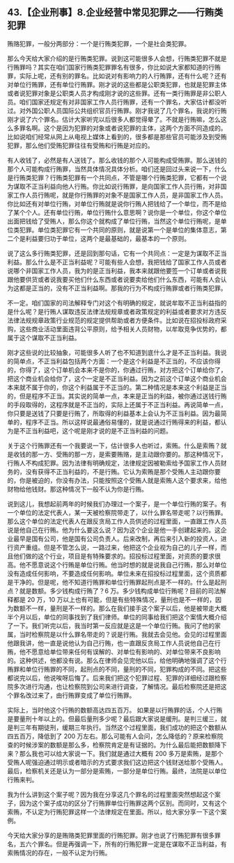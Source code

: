 ## 43.【企业刑事】8.企业经营中常见犯罪之——行贿类犯罪
贿赂犯罪，一般分两部分：一个是行贿类犯罪，一个是社会类犯罪。


那么今天给大家介绍的是行贿类犯罪。说到这可能很多人会想，行贿类犯罪不就是行贿罪吗？其实在咱们国家行贿类犯罪罪名有很多，你比如说大家都知道的行贿罪，实际上呢，还有别的罪名。比如说对有影响力的人行贿罪，还有什么呢？还有对单位行贿罪，还有单位行贿罪。刚才说的这些都是公职类犯罪，也就是犯罪主体或者说犯罪对象是公职类人员才构成刚才说的这些罪。还有一类行贿罪是非公职人员。咱们国家还规定有对非国家工作人员行贿罪，还有一个罪名，大家估计都没听过。对外国公职人员国际公共组织官员行贿罪。刚才我说了几个罪名，我说的行贿刚才说了六个罪名。估计大家听完以后很多人都觉得晕了。不就是行贿嘛，怎么这么多罪名啊。这个是因为犯罪的对象或者说犯罪的主体，这两个方面不同造成的。比如说咱们经常从网上从电视上媒体上看到的，很多都是那些官员可能涉及到受贿犯罪，那么他们受贿犯罪往往有受贿和行贿是对应的。


有人收钱了，必然是有人送钱了。那么收钱的那个人可能构成受贿罪。那么送钱的那个人可能构成行贿罪，当然具体情况具体分析。咱们还是回过头来说一下，什么是行贿类犯罪？行贿类犯罪有一个共同点，不管是哪个行贿类犯罪，它都有一个说为谋取不正当利益向他人行贿。你比如说行贿罪，是向国家工作人员行贿，对非国家工作人员行贿呢，就是你行贿罪的对象不是国家工作人员，是非国家工作人员。你比如还有对单位行贿，对单位行贿就是说你行贿人把钱给了一个单位，而不是给了某个个人。还有单位行贿，单位行贿什么意思啊？说你是一个单位，你这个单位出面把钱给了受贿人，那么你这个就构成了单位行贿，当然这个单位行贿呢，是单位类犯罪。单位类犯罪它有一个共同的原则，就是说第一个是单位的集体意志，第二个是利益要归功于单位，这两个是最基础的，最基本的一个原则。


说了这么多行贿类犯罪，还是回到那句话，它有一个共同点：一定是为谋取不正当利益。那么什么是不正当利益呢？可能有些人会想，我把钱给了国家工作人员或者说哪个非国家工作人员，我为的是正当利益，我本来就跟他要签一个订单或者说我跟他要供货或者说我要买他们什么东西或者说要卖给他们什么东西，可能有人会认为这都是正当的，没有不正当利益啊。那我的行为不构成行贿罪或者行贿类犯罪。


不一定。咱们国家的司法解释专门对这个有明确的规定，就说牟取不正当利益指的是什么呢？是行贿人谋取违反法律法规规章或者政策规定的利益或者要求对方违反法律法规规章政策行业规范的规定提供帮助或者方便条件。比如说在招投标政府采购，这些商业活动里面违背公平原则，给予相关人员财物，以牟取竞争优势的，都属于这个谋取不正当利益。


刚才这些说的比较抽象，可能很多人听了也不知道到底什么才是不正当利益。我说的简单点，不正当利益包括两个方面：一个是这个利益是不正当的，不应该你得的，你得了，这个订单机会本来不是你的，你通过行贿，对方把这个订单给你了，把这个商业机会给你了，这个一定是不正当利益。因为之前这个订单这个商业机会本来就不属于你的，你这个利益属于不正当的。第二种情况是本来这个利益是正当的，但是程序不正当。其实说的简单一点，本来是正当的利益，被你通过送钱行贿的手段取得的，这程序就是不正当的，实际上还属于不正当利益。再说简单一点，你只要是送钱了只要是行贿了，所取得的利益基本上会认为不正当利益。因为最简单的，程序不正当。所以这样说最通俗易懂的，就是说通过行贿得来的利益，都认为是不正当利益吧，这个呢是刚才说的是不正当利益的问题。


关于这个行贿罪还有一个我要说一下，估计很多人也听过，索贿。什么是索贿？就是收钱的那一方、受贿的那一方，是索要贿赂，是主动跟你要的。那这种情况下，行贿人不构成犯罪。因为法律有明确规定，法律规定因被勒索给予国家工作人员财务的，没有获得不正当利益的，不是行贿。它认为索贿是那个受贿人主动跟你要的，你是被迫的，你没有办法，只能按照这个受贿人就是索贿人这个要求来，给他财物给他钱财。那这种情况下一般不认为你是行贿。


说到这儿，我想起前两年的时候我们办理过一个案子，是一个单位行贿的案子。有一个单位的法定代表人，某一天被检察院带走了，以什么罪名带走呢？以行贿罪。那么这个单位的法定代表人在跟反贪局工作人员供述的过程里面，一直跟工作人员说是他自己在行贿。他为什么要这么说？因为这个企业是他一手创建起来的。这企业最早是国有公司，他是国有公司负责人。后来改制，再后来引入新的投资人，进行资产重组。但是不管怎么说，一路过来，他把这个企业视为自己的儿子一样，而且他们做的这个行业，项目是有特殊要求的。招投标过程里面，对资质的要求很高。他不愿意说这个行贿是单位行贿。他当时想的就是说我自己行贿，那么对单位没有造成任何影响，不要造成任何影响。单位未来在招投标过程里面，这个资质都是干净的。但是呢，他不知道行贿罪和单位行贿罪起刑点是不一样的。什么是起刑点？就是数额。多少钱构成行贿了？6 万。多少钱构成单位行贿呢？目前的司法解释都是 20 万，10 万以上也有可能，但是有些特殊情况，量刑也是不一样的，因为数额不一样，量刑是不一样的。那么在我们接手这个案子以后，他是被带走大概半个月以后，单位的同事找到了我们律师。单位的同事给我们把这个案情大概介绍了一下。我们听完以后，我当时第一反应就是这是一个单位行贿。我问了他的家属，当时检察院是以什么罪名带走的？说是行贿。我就去会见他。会见的过程里面他跟我讲，他一直是说他认为自己行贿，也一直跟反贪局工作人员说他自己在行贿，他不愿意给单位带来任何有误解的、对单位有影响的、对单位带来不良影响的。这种供述，他都没有说。那么在律师会见完他以后，给他明确地强调了这个行贿罪和单位行贿罪的不同，起刑点的不同，量刑的不同，犯罪构成的不同。把这些都说完以后，他说唉呀后悔了。后来我们把这个犯罪过程、犯罪的详细经过跟检察院多次进行沟通，也让检察院到公司来进行调查，了解情况。最后检察院还是把这个罪名改过来了，由行贿罪变成了单位行贿罪。


实际上，当时他这个行贿的数额高达四五百万。 如果是以行贿罪的话，个人行贿是要量刑十年以上的。但最后量刑多少呢？最后跟大家说是缓刑。是判三缓三，就是判三年有期徒刑，缓期三年执行。当然这个过程里面，我们成功的把这个数额从四五百万，降低到了 200 万左右。那么可能有人会问，怎么降低的？原来检察院查的时候涉案的数额是那么多，检察院肯定是有证据的。为什么最后能把数额降下来？那么我也可以给大家说一下。我们就是通过大概有 200 多万是索贿，是那个受贿人呢强迫通过明示或者暗示的方式要求我们这边把这个钱财送给那个受贿人。最后，检察机关还是认为一部分是索贿，一部分是单位行贿。最终，法院是以单位行贿来判。


我为什么讲到这个案子呢？因为我在分享这几个罪名的过程里面突然想起这个案子，因为这个案子成功的区分了行贿罪单位行贿罪这两个区别。而同时，又有这个索贿，不认定为行贿犯罪这样一个法律规定在里面。所以，给大家分享一下这个案例。


今天给大家分享的是贿赂类犯罪里面的行贿犯罪。刚才也说了行贿犯罪有很多罪名，五六个罪名。但是再强调一下，所有的行贿犯罪一定是在谋取不正当利益，有索贿情况的存在，一般不认定为行贿。

